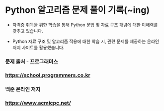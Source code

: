 
# Python 알고리즘 문제 풀이 기록(~ing)

* 자격증 취득을 위한 학습을 통해 Python 문법 및 자료 구조 개념에 대한 이해력를 갖추고 있습니다.

* Python 자료 구조 및 알고리즘 적용에 대한 학습 시, 관련 문제를 제공하는 온라인 저지 사이트를 활용했습니다.

### 문제 출처 - 프로그래머스
### https://school.programmers.co.kr
### 백준 온라인 저지
### https://www.acmicpc.net/
